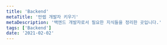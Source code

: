 ```yaml
---
title: 'Backend'
metaTitle: '만렙 개발자 키우기'
metaDescription: '백엔드 개발자로서 필요한 지식들을 정리한 곳입니다.'
tags: ['Backend']
date: '2021-02-02'
---
```

